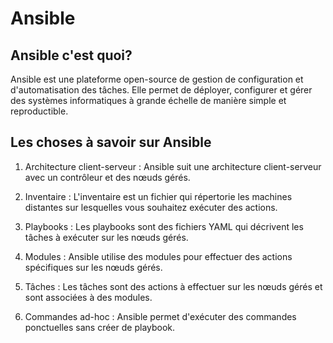 # Ansible

## Ansible c'est quoi?

Ansible est une plateforme open-source de gestion de configuration et d'automatisation des tâches. Elle permet de déployer, configurer et gérer des systèmes informatiques à grande échelle de manière simple et reproductible.

## Les choses à savoir sur Ansible

1. Architecture client-serveur : Ansible suit une architecture client-serveur avec un contrôleur et des nœuds gérés.

2. Inventaire : L'inventaire est un fichier qui répertorie les machines distantes sur lesquelles vous souhaitez exécuter des actions.

3. Playbooks : Les playbooks sont des fichiers YAML qui décrivent les tâches à exécuter sur les nœuds gérés.

4. Modules : Ansible utilise des modules pour effectuer des actions spécifiques sur les nœuds gérés.

5. Tâches : Les tâches sont des actions à effectuer sur les nœuds gérés et sont associées à des modules.

6. Commandes ad-hoc : Ansible permet d'exécuter des commandes ponctuelles sans créer de playbook.
